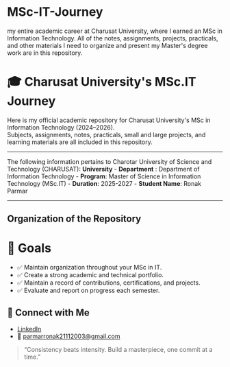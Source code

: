 # MSc-IT-Journey
my entire academic career at Charusat University, where I earned an MSc in Information Technology. All of the notes, assignments, projects, practicals, and other materials I need to organize and present my Master's degree work are in this repository.


# 🎓 Charusat University's MSc.IT Journey

Here is my official academic repository for Charusat University's MSc in Information Technology (2024–2026).  
Subjects, assignments, notes, practicals, small and large projects, and learning materials are all included in this repository.

---

The following information pertains to Charotar University of Science and Technology (CHARUSAT): **University** - **Department** : Department of Information Technology - **Program**: Master of Science in Information Technology (MSc.IT) - **Duration**: 2025-2027 - **Student Name**: Ronak Parmar

---

## Organization of the Repository

# 🏁 Goals

- ✅ Maintain organization throughout your MSc in IT.
- ✅ Create a strong academic and technical portfolio.
- ✅ Maintain a record of contributions, certifications, and projects.
- ✅ Evaluate and report on progress each semester.
## 🙌 Connect with Me

- [LinkedIn](https://www.linkedin.com/in/parmar-ronak/)
- 📧 parmarronak21112003@gmail.com

> “Consistency beats intensity. Build a masterpiece, one commit at a time.”

